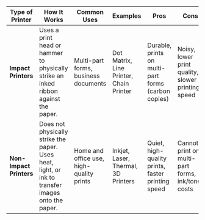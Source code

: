 | **Type of Printer**      | **How It Works**                                                                                     | **Common Uses**                                | **Examples**                                  | **Pros**                                              | **Cons**                                        |
|--------------------------|------------------------------------------------------------------------------------------------------|------------------------------------------------|-----------------------------------------------|------------------------------------------------------|------------------------------------------------|
| **Impact Printers**       | Uses a print head or hammer to physically strike an inked ribbon against the paper.                   | Multi-part forms, business documents           | Dot Matrix, Line Printer, Chain Printer        | Durable, prints on multi-part forms (carbon copies)  | Noisy, lower print quality, slower printing speed |
| **Non-Impact Printers**   | Does not physically strike the paper. Uses heat, light, or ink to transfer images onto the paper.     | Home and office use, high-quality prints       | Inkjet, Laser, Thermal, 3D Printers            | Quiet, high-quality prints, faster printing speed   | Cannot print on multi-part forms, ink/toner costs   |
